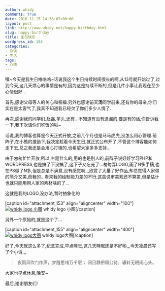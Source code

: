 ```yaml
---
author: whidy
comments: true
date: 2010-11-15 14:38:07+00:00
layout: post
link: http://www.whidy.net/happy-birthday.html
slug: happy-birthday
title: 生日快乐
wordpress_id: 154
categories:
- 杂谈
- 生活
tags:
- 心情
---
```


嘿~今天是我生日咯咯咯~话说我这个生日持续时间很长的啊,从13号就开始过了,过到今天,这几天烦心的事情是有的,因为这是持续不断的,但是几件小事让我现在至少心情很好...

首先,感谢父母等人的关心和祝福.另外也感谢前天**汤**同学前来,还有你的母亲,你们实在是太客气了,我真不知道我已经欠了你们多少人情了.

再次,感谢我的同学们,赵鑫,芋头,还有...不知道有没有遗漏的,要是有的话,你告诉我一下,我下次请你们吃饭的啦~

话说,我的博客也算是今天正式开放,之前几个月也是马马虎虎,没怎么用心管理.前阵子,在小熊的激励下,我决定趁着今天生日,就正式公布开了,不管这个博客能如何走下去,总之我还是会用心打理的,也希望大家多多支持...

由于匆匆忙忙开放,所以,主题什么的,用的也是别人的,前阵子说好好学习PHP和WORDPRESS,也是搞了下没搞了,这下子又忘光了...匆匆弄LOGO,画了N多手稿,也在PS做了N多,但是总是不满意,没有感觉啊,,,欣赏了大量了好作品,却总觉得人家做的简介又美,而我的...看来我的绘制能力差的不行,这虽说审美观还不算差,但是估计也就只能用用人家的素材啥的了...

这就是我的LOGO,没办法,暂时抽象化的

[caption id="attachment_153" align="aligncenter" width="100"][![whidy logo 小图](http://www.whidy.net/wp-content/uploads/2010/11/LOGO2.jpg)](/wp-content/uploads/2010/11/LOGO2.jpg) whidy logo 小图[/caption]

另外一个原始的,就是这个了...

[caption id="attachment_155" align="aligncenter" width="400"][![whidy logo大图](http://www.whidy.net/wp-content/uploads/2010/11/LOGO_gray_big-500x500.jpg)](/wp-content/uploads/2010/11/LOGO_gray_big.jpg) whidy logo大图[/caption]

好了,今天就这么多了,纪念完成,早点睡觉,这几天睡眠还是不好哟,,,今天凌晨还写了个小诗,,,


<blockquote>夜雨风吹门作声，梦醒思绪万千层；
闭目静把周公待，辗转无眠闹心头。</blockquote>


大家也早点休息,晚安~

最后,谢谢朋友们!
